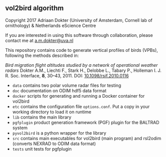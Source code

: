 ## vol2bird algorithm
Copyright 2017 Adriaan Dokter (University of Amsterdam, Cornell lab of ornithology) & Netherlands eScience Centre

If you are interested in using this software through collaboration, please contact me at a.m.dokter@uva.nl

This repository contains code to generate vertical profiles of birds (VPBs), following the methods described in:

*Bird migration flight altitudes studied by a network of operational weather radars*
Dokter A.M., Liechti F., Stark H., Delobbe L., Tabary P., Holleman I.
J. R. Soc. Interface, **8**, 30–43, 2011.
DOI: [10.1098/rsif.2010.0116](https://doi.org/10.1098/rsif.2010.0116)

* `data` contains two polar volume radar files for testing
* `doc` documentation on ODIM hdf5 data format
* `docker` scripts for generating and running a Docker container for vol2bird
* `etc` contains the configuration file `options.conf`. Put a copy in your working directory to load it on runtime
* `lib` contains the main library
* `pgfplugin` product generation framework (PGF) plugin for the BALTRAD system
* `pyvol2bird` is a python wrapper for the library
* `src` contains main executables for vol2bird (main program) and rsl2odim (converts NEXRAD to ODIM data format)
* `tests` unit tests for pgfplugin

